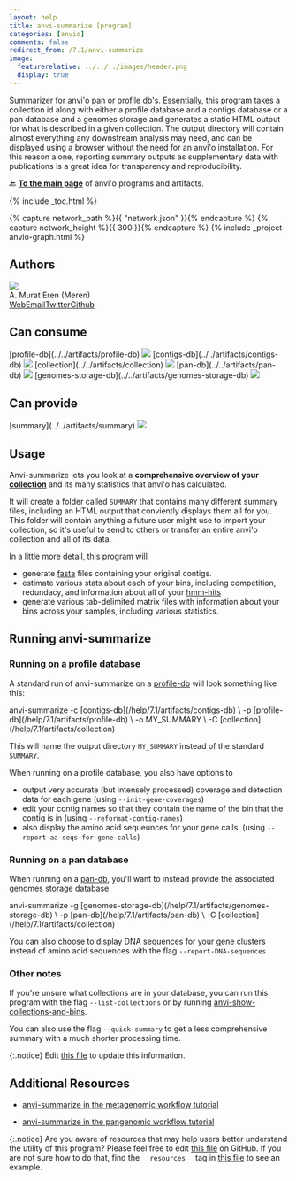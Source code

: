 ```yaml
---
layout: help
title: anvi-summarize [program]
categories: [anvio]
comments: false
redirect_from: /7.1/anvi-summarize
image:
  featurerelative: ../../../images/header.png
  display: true
---
```


Summarizer for anvi&#x27;o pan or profile db&#x27;s. Essentially, this program takes a collection id along with either a profile database and a contigs database or a pan database and a genomes storage and generates a static HTML output for what is described in a given collection. The output directory will contain almost everything any downstream analysis may need, and can be displayed using a browser without the need for an anvi&#x27;o installation. For this reason alone, reporting summary outputs as supplementary data with publications is a great idea for transparency and reproducibility.

🔙 **[To the main page](../../)** of anvi'o programs and artifacts.


{% include _toc.html %}
<div id="svg" class="subnetwork"></div>
{% capture network_path %}{{ "network.json" }}{% endcapture %}
{% capture network_height %}{{ 300 }}{% endcapture %}
{% include _project-anvio-graph.html %}


## Authors

<div class="anvio-person"><div class="anvio-person-info"><div class="anvio-person-photo"><img class="anvio-person-photo-img" src="../../images/authors/meren.jpg" /></div><div class="anvio-person-info-box"><span class="anvio-person-name">A. Murat Eren (Meren)</span><div class="anvio-person-social-box"><a href="http://meren.org" class="person-social" target="_blank"><i class="fa fa-fw fa-home"></i>Web</a><a href="mailto:a.murat.eren@gmail.com" class="person-social" target="_blank"><i class="fa fa-fw fa-envelope-square"></i>Email</a><a href="http://twitter.com/merenbey" class="person-social" target="_blank"><i class="fa fa-fw fa-twitter-square"></i>Twitter</a><a href="http://github.com/meren" class="person-social" target="_blank"><i class="fa fa-fw fa-github"></i>Github</a></div></div></div></div>



## Can consume


<p style="text-align: left" markdown="1"><span class="artifact-r">[profile-db](../../artifacts/profile-db) <img src="../../images/icons/DB.png" class="artifact-icon-mini" /></span> <span class="artifact-r">[contigs-db](../../artifacts/contigs-db) <img src="../../images/icons/DB.png" class="artifact-icon-mini" /></span> <span class="artifact-r">[collection](../../artifacts/collection) <img src="../../images/icons/COLLECTION.png" class="artifact-icon-mini" /></span> <span class="artifact-r">[pan-db](../../artifacts/pan-db) <img src="../../images/icons/DB.png" class="artifact-icon-mini" /></span> <span class="artifact-r">[genomes-storage-db](../../artifacts/genomes-storage-db) <img src="../../images/icons/DB.png" class="artifact-icon-mini" /></span></p>


## Can provide


<p style="text-align: left" markdown="1"><span class="artifact-p">[summary](../../artifacts/summary) <img src="../../images/icons/SUMMARY.png" class="artifact-icon-mini" /></span></p>


## Usage


Anvi-summarize lets you look at a **comprehensive overview of your <span class="artifact-n">[collection](/help/7.1/artifacts/collection)</span>** and its many statistics that anvi'o has calculated. 

It will create a folder called `SUMMARY` that contains many different summary files, including an HTML output that conviently displays them all for you. This folder will contain anything a future user might use to import your collection, so it's useful to send to others or transfer an entire anvi'o collection and all of its data. 

In a little more detail, this program will   
* generate <span class="artifact-n">[fasta](/help/7.1/artifacts/fasta)</span> files containing your original contigs.   
* estimate various stats about each of your bins, including competition, redundacy, and information about all of your <span class="artifact-n">[hmm-hits](/help/7.1/artifacts/hmm-hits)</span>    
* generate various tab-delimited matrix files with information about your bins across your samples, including various statistics.   

## Running anvi-summarize 

### Running on a profile database

A standard run of anvi-summarize on a <span class="artifact-n">[profile-db](/help/7.1/artifacts/profile-db)</span> will look something like this:

<div class="codeblock" markdown="1">
anvi&#45;summarize &#45;c <span class="artifact&#45;n">[contigs&#45;db](/help/7.1/artifacts/contigs&#45;db)</span> \
               &#45;p <span class="artifact&#45;n">[profile&#45;db](/help/7.1/artifacts/profile&#45;db)</span> \
               &#45;o MY_SUMMARY \
               &#45;C <span class="artifact&#45;n">[collection](/help/7.1/artifacts/collection)</span>
</div>

This will name the output directory `MY_SUMMARY` instead of the standard `SUMMARY`. 

When running on a profile database, you also have options to 
* output very accurate (but intensely processed) coverage and detection data for each gene (using `--init-gene-coverages`)
* edit your contig names so that they contain the name of the bin that the contig is in (using `--reformat-contig-names`)
* also display the amino acid sequeunces for your gene calls.  (using `--report-aa-seqs-for-gene-calls`)

### Running on a pan database

When running on a <span class="artifact-n">[pan-db](/help/7.1/artifacts/pan-db)</span>, you'll want to instead provide the associated genomes storage database. 

<div class="codeblock" markdown="1">
anvi&#45;summarize &#45;g <span class="artifact&#45;n">[genomes&#45;storage&#45;db](/help/7.1/artifacts/genomes&#45;storage&#45;db)</span> \
               &#45;p <span class="artifact&#45;n">[pan&#45;db](/help/7.1/artifacts/pan&#45;db)</span> \
               &#45;C <span class="artifact&#45;n">[collection](/help/7.1/artifacts/collection)</span> 
</div>

You can also choose to display DNA sequences for your gene clusters instead of amino acid sequences with the flag `--report-DNA-sequences`

### Other notes

If you're unsure what collections are in your database, you can run this program with the flag `--list-collections` or by running <span class="artifact-n">[anvi-show-collections-and-bins](/help/7.1/programs/anvi-show-collections-and-bins)</span>.

You can also use the flag `--quick-summary` to get a less comprehensive summary with a much shorter processing time. 


{:.notice}
Edit [this file](https://github.com/merenlab/anvio/tree/master/anvio/docs/programs/anvi-summarize.md) to update this information.


## Additional Resources


* [anvi-summarize in the metagenomic workflow tutorial](http://merenlab.org/2016/06/22/anvio-tutorial-v2/#anvi-summarize)

* [anvi-summarize in the pangenomic workflow tutorial](http://merenlab.org/2016/11/08/pangenomics-v2/#summarizing-an-anvio-pan-genome)


{:.notice}
Are you aware of resources that may help users better understand the utility of this program? Please feel free to edit [this file](https://github.com/merenlab/anvio/tree/master/bin/anvi-summarize) on GitHub. If you are not sure how to do that, find the `__resources__` tag in [this file](https://github.com/merenlab/anvio/blob/master/bin/anvi-interactive) to see an example.
